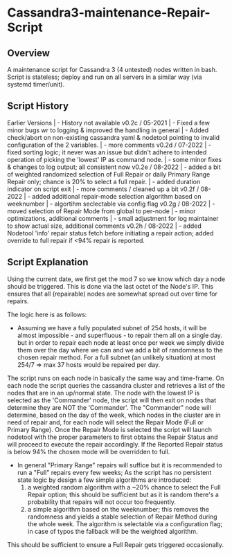 # Cassandra3-maintenance-Repair-Script

Overview
--------
A maintenance script for Cassandra 3 (4 untested) nodes written in bash.
Script is stateless; deploy and run on all servers in a similar way (via systemd timer/unit).

Script History
--------------
Earlier Versions  | - History not available
v0.2c  / 05-2021  | - Fixed a few minor bugs wr to logging & improved the handling in general
                    | - Added check/abort on non-existing cassandra yaml & nodetool pointing to invalid configuration of the 2 variables.
                    | - more comments
  v0.2d / 07-2022   | - fixed sorting logic; it never was an issue but didn't adhere to intended operation of picking the 'lowest' IP as command node.
                    | - some minor fixes & changes to log output; all consistent now
  v0.2e / 08-2022   | - added a bit of weighted randomized selection of Full Repair or daily Primary Range Repair only; chance is 20% to select a full repair.
                    | - added duration indicator on script exit
                    | - more comments / cleaned up a bit
  v0.2f / 08-2022   | - added additional repair-mode selection algorithm based on weeknumber
                    | - algortihm seclectable via config flag
  v0.2g / 08-2022   | - moved selection of Repair Mode from global to per-node
                    | - minor optimizations, additional comments
                    | - small adjustment for log maintainer to show actual size, additional comments
  v0.2h / 08-2022   | - added Nodetool 'info' repair status fetch before initiating a repair action; added override to full repair if <94% repair is reported.

Script Explanation
------------------
Using the current date, we first get the mod 7 so we know which day a node should be triggered. This is done via the last octet of the Node's IP.
This ensures that all (repairable) nodes are somewhat spread out over time for repairs.

The logic here is as follows: 
  - Assuming we have a fully populated subnet of 254 hosts, it will be almost impossible - and superfluous - to repair them all on a single day.
    but in order to repair each node at least once per week we simply divide them over the day where we can and we add a bit of randomness to the chosen repair method.
    For a full subnet (an unlikely situation) at most 254/7 => max 37 hosts would be repaired per day.

The script runs on each node in basically the same way and time-frame.
On each node the script queries the cassandra cluster and retrieves a list of the nodes that are in an up/normal state.
The node with the lowest IP is selected as the 'Commander' node, the script will then exit on nodes that determine they are NOT the 'Commander'.
The "Commander" node will determine, based on the day of the week, which nodes in the cluster are in need of repair and, for each node will select the Repair Mode (Full or Primary Range).
Once the Repair Mode is selected the script will launch nodetool with the proper parameters to first obtains the Repair Status and will proceed to execute the repair accordingly.
 If the Reported Repair status is below 94% the chosen mode will be overridden to full.

 - In general "Primary Range" repairs will suffice but it is recommended to run a "Full" repairs every few weeks; 
   As the script has no persistent state logic by design a few simple algorithms are introduced:
    1) a weighted random algorithm with a ~20% chance to select the Full Repair option; this should be sufficient but as it is random there's a probability that repairs will not occur too frequently.
    2) a simple algorithm based on the weeknumber; this removes the randomness and yields a stable selection of Repair Method during the whole week.
       The algorithm is selectable via a configuration flag; in case of typos the fallback will be the weighted algorithm.  

This should be sufficient to ensure a Full Repair gets triggered occasionally.
